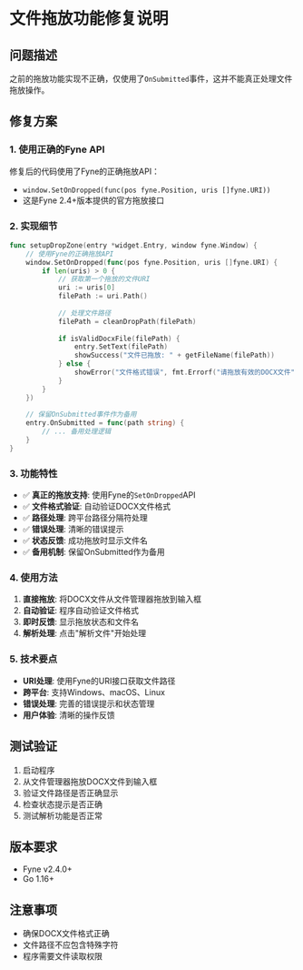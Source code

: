# 文件拖放功能修复说明

## 问题描述

之前的拖放功能实现不正确，仅使用了`OnSubmitted`事件，这并不能真正处理文件拖放操作。

## 修复方案

### 1. 使用正确的Fyne API

修复后的代码使用了Fyne的正确拖放API：
- `window.SetOnDropped(func(pos fyne.Position, uris []fyne.URI))`
- 这是Fyne 2.4+版本提供的官方拖放接口

### 2. 实现细节

```go
func setupDropZone(entry *widget.Entry, window fyne.Window) {
    // 使用Fyne的正确拖放API
    window.SetOnDropped(func(pos fyne.Position, uris []fyne.URI) {
        if len(uris) > 0 {
            // 获取第一个拖放的文件URI
            uri := uris[0]
            filePath := uri.Path()
            
            // 处理文件路径
            filePath = cleanDropPath(filePath)
            
            if isValidDocxFile(filePath) {
                entry.SetText(filePath)
                showSuccess("文件已拖放: " + getFileName(filePath))
            } else {
                showError("文件格式错误", fmt.Errorf("请拖放有效的DOCX文件"))
            }
        }
    })
    
    // 保留OnSubmitted事件作为备用
    entry.OnSubmitted = func(path string) {
        // ... 备用处理逻辑
    }
}
```

### 3. 功能特性

- ✅ **真正的拖放支持**: 使用Fyne的`SetOnDropped`API
- ✅ **文件格式验证**: 自动验证DOCX文件格式
- ✅ **路径处理**: 跨平台路径分隔符处理
- ✅ **错误处理**: 清晰的错误提示
- ✅ **状态反馈**: 成功拖放时显示文件名
- ✅ **备用机制**: 保留OnSubmitted作为备用

### 4. 使用方法

1. **直接拖放**: 将DOCX文件从文件管理器拖放到输入框
2. **自动验证**: 程序自动验证文件格式
3. **即时反馈**: 显示拖放状态和文件名
4. **解析处理**: 点击"解析文件"开始处理

### 5. 技术要点

- **URI处理**: 使用Fyne的URI接口获取文件路径
- **跨平台**: 支持Windows、macOS、Linux
- **错误处理**: 完善的错误提示和状态管理
- **用户体验**: 清晰的操作反馈

## 测试验证

1. 启动程序
2. 从文件管理器拖放DOCX文件到输入框
3. 验证文件路径是否正确显示
4. 检查状态提示是否正确
5. 测试解析功能是否正常

## 版本要求

- Fyne v2.4.0+
- Go 1.16+

## 注意事项

- 确保DOCX文件格式正确
- 文件路径不应包含特殊字符
- 程序需要文件读取权限 